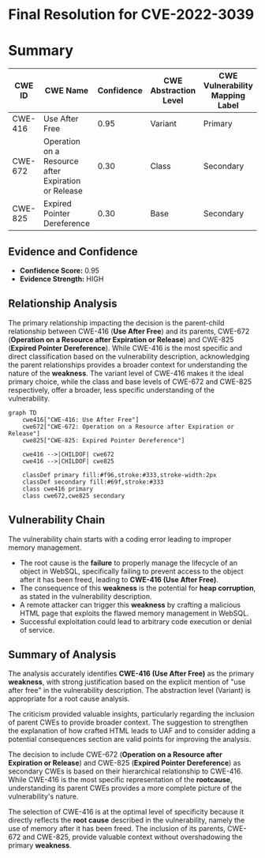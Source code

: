 # Final Resolution for CVE-2022-3039

# Summary
| CWE ID | CWE Name | Confidence | CWE Abstraction Level | CWE Vulnerability Mapping Label | CWE-Vulnerability Mapping Notes |
|---|---|---|---|---|---|
| CWE-416 | Use After Free | 0.95 | Variant | Primary | Allowed |
| CWE-672 | Operation on a Resource after Expiration or Release | 0.30 | Class | Secondary | Parent of CWE-416 |
| CWE-825 | Expired Pointer Dereference | 0.30 | Base | Secondary | Parent of CWE-416 |

## Evidence and Confidence

*   **Confidence Score:** 0.95
*   **Evidence Strength:** HIGH

## Relationship Analysis
The primary relationship impacting the decision is the parent-child relationship between CWE-416 (**Use After Free**) and its parents, CWE-672 (**Operation on a Resource after Expiration or Release**) and CWE-825 (**Expired Pointer Dereference**). While CWE-416 is the most specific and direct classification based on the vulnerability description, acknowledging the parent relationships provides a broader context for understanding the nature of the **weakness**. The variant level of CWE-416 makes it the ideal primary choice, while the class and base levels of CWE-672 and CWE-825 respectively, offer a broader, less specific understanding of the vulnerability.

```mermaid
graph TD
    cwe416["CWE-416: Use After Free"]
    cwe672["CWE-672: Operation on a Resource after Expiration or Release"]
    cwe825["CWE-825: Expired Pointer Dereference"]
    
    cwe416 -->|CHILDOF| cwe672
    cwe416 -->|CHILDOF| cwe825
    
    classDef primary fill:#f96,stroke:#333,stroke-width:2px
    classDef secondary fill:#69f,stroke:#333
    class cwe416 primary
    class cwe672,cwe825 secondary
```

## Vulnerability Chain
The vulnerability chain starts with a coding error leading to improper memory management.
  - The root cause is the **failure** to properly manage the lifecycle of an object in WebSQL, specifically failing to prevent access to the object after it has been freed, leading to **CWE-416 (Use After Free)**.
  - The consequence of this **weakness** is the potential for **heap corruption**, as stated in the vulnerability description.
  - A remote attacker can trigger this **weakness** by crafting a malicious HTML page that exploits the flawed memory management in WebSQL.
  - Successful exploitation could lead to arbitrary code execution or denial of service.

## Summary of Analysis
The analysis accurately identifies **CWE-416 (Use After Free)** as the primary **weakness**, with strong justification based on the explicit mention of "use after free" in the vulnerability description. The abstraction level (Variant) is appropriate for a root cause analysis.

The criticism provided valuable insights, particularly regarding the inclusion of parent CWEs to provide broader context. The suggestion to strengthen the explanation of how crafted HTML leads to UAF and to consider adding a potential consequences section are valid points for improving the analysis.

The decision to include CWE-672 (**Operation on a Resource after Expiration or Release**) and CWE-825 (**Expired Pointer Dereference**) as secondary CWEs is based on their hierarchical relationship to CWE-416. While CWE-416 is the most specific representation of the **rootcause**, understanding its parent CWEs provides a more complete picture of the vulnerability's nature.

The selection of CWE-416 is at the optimal level of specificity because it directly reflects the **root cause** described in the vulnerability, namely the use of memory after it has been freed. The inclusion of its parents, CWE-672 and CWE-825, provide valuable context without overshadowing the primary **weakness**.